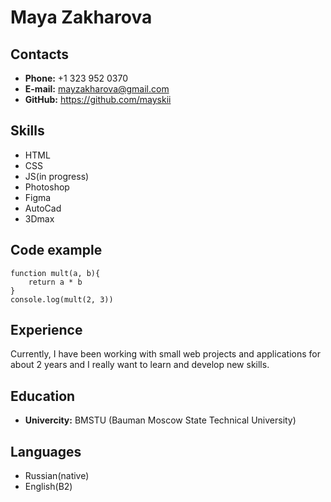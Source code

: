 # Maya Zakharova

## Contacts
* **Phone:** +1 323 952 0370
* **E-mail:** mayzakharova@gmail.com
* **GitHub:** https://github.com/mayskii

## Skills
* HTML
* CSS
* JS(in progress)
* Photoshop
* Figma
* AutoCad
* 3Dmax

## Code example

```
function mult(a, b){
    return a * b
}
console.log(mult(2, 3))
```

## Experience
Currently, I have been working with small web projects and applications for about 2 years and I really want to learn and develop new skills.

## Education
* **Univercity:** BMSTU (Bauman Moscow State Technical University)

## Languages
* Russian(native)
* English(B2)